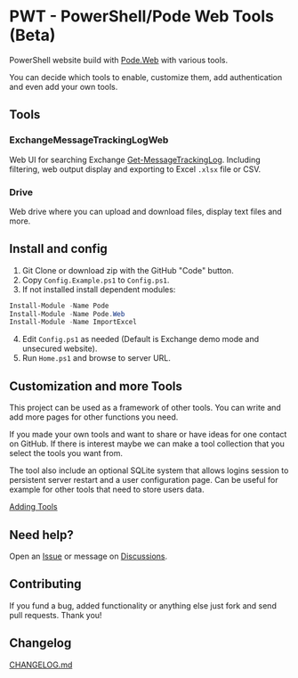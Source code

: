 # PWT - PowerShell/Pode Web Tools (Beta)
PowerShell website build with [Pode.Web](https://github.com/Badgerati/Pode.Web) with various tools.

You can decide which tools to enable, customize them, add authentication and even add your own tools.

## Tools
### ExchangeMessageTrackingLogWeb
Web UI for searching Exchange [Get-MessageTrackingLog](https://docs.microsoft.com/en-us/powershell/module/exchange/get-messagetrackinglog?view=exchange-ps). Including filtering, web output display and exporting to Excel `.xlsx` file or CSV.
### Drive
Web drive where you can upload and download files, display text files and more.

## Install and config
1. Git Clone or download zip with the GitHub "Code" button.
2. Copy `Config.Example.ps1` to `Config.ps1`.
3. If not installed install dependent modules:
``` powershell
Install-Module -Name Pode
Install-Module -Name Pode.Web
Install-Module -Name ImportExcel
```
4. Edit `Config.ps1` as needed (Default is Exchange demo mode and unsecured website).
5. Run `Home.ps1` and browse to server URL.

## Customization and more Tools
This project can be used as a framework of other tools. You can write and add more pages for other functions you need.

If you made your own tools and want to share or have ideas for one contact on GitHub. If there is interest maybe we can make a tool collection that you select the tools you want from.

The tool also include an optional SQLite system that allows logins session to persistent server restart and a user configuration page. Can be useful for example for other tools that need to store users data.

[Adding Tools](https://github.com/ili101/ExchangeMessageTrackingLogWeb/blob/master/AddingTools.md)

## Need help?
Open an [Issue](https://github.com/ili101/ExchangeMessageTrackingLogWeb/issues)
or message on [Discussions](https://github.com/ili101/ExchangeMessageTrackingLogWeb/discussions).

## Contributing
If you fund a bug, added functionality or anything else just fork and send pull requests. Thank you!

##  Changelog
[CHANGELOG.md](https://github.com/ili101/ExchangeMessageTrackingLogWeb/blob/master/CHANGELOG.md)
